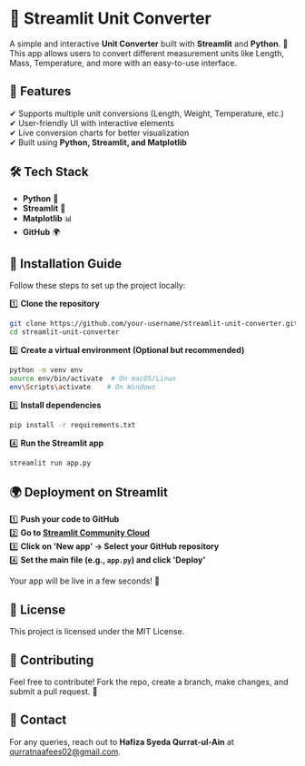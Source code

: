 # 📏 Streamlit Unit Converter

A simple and interactive **Unit Converter** built with **Streamlit** and **Python**. 🚀 This app allows users to convert different measurement units like Length, Mass, Temperature, and more with an easy-to-use interface.

## 🌟 Features
✔ Supports multiple unit conversions (Length, Weight, Temperature, etc.)  
✔ User-friendly UI with interactive elements  
✔ Live conversion charts for better visualization  
✔ Built using **Python, Streamlit, and Matplotlib**  

## 🛠 Tech Stack
- **Python** 🐍
- **Streamlit** 🎈
- **Matplotlib** 📊
- **GitHub** 🌍

## 🚀 Installation Guide
Follow these steps to set up the project locally:

1️⃣ **Clone the repository**
```sh
git clone https://github.com/your-username/streamlit-unit-converter.git
cd streamlit-unit-converter
```

2️⃣ **Create a virtual environment (Optional but recommended)**
```sh
python -m venv env
source env/bin/activate  # On macOS/Linux
env\Scripts\activate    # On Windows
```

3️⃣ **Install dependencies**
```sh
pip install -r requirements.txt
```

4️⃣ **Run the Streamlit app**
```sh
streamlit run app.py
```

## 🌍 Deployment on Streamlit

1️⃣ **Push your code to GitHub**  
2️⃣ **Go to [Streamlit Community Cloud](https://share.streamlit.io/)**  
3️⃣ **Click on 'New app' → Select your GitHub repository**  
4️⃣ **Set the main file (e.g., `app.py`) and click 'Deploy'**  

Your app will be live in a few seconds! 🎉

## 📜 License
This project is licensed under the MIT License.

## 🤝 Contributing
Feel free to contribute! Fork the repo, create a branch, make changes, and submit a pull request. 🙌

## 📧 Contact
For any queries, reach out to **Hafiza Syeda Qurrat-ul-Ain** at qurratnaafees02@gmail.com.
